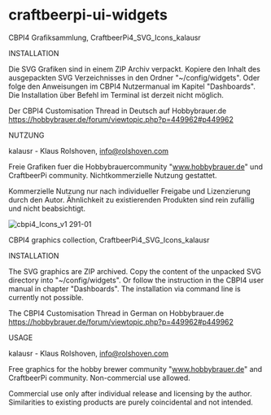 # craftbeerpi-ui-widgets

CBPI4 Grafiksammlung, CraftbeerPi4_SVG_Icons_kalausr

INSTALLATION

Die SVG Grafiken sind in einem ZIP Archiv verpackt. Kopiere den Inhalt des ausgepackten SVG Verzeichnisses in den Ordner "~/config/widgets".
Oder folge den Anweisungen im CBPI4 Nutzermanual im Kapitel "Dashboards". 
Die Installation über Befehl im Terminal ist derzeit nicht möglich.

Der CBPI4 Customisation Thread in Deutsch auf Hobbybrauer.de
https://hobbybrauer.de/forum/viewtopic.php?p=449962#p449962

NUTZUNG

kalausr - Klaus Rolshoven, info@rolshoven.com

Freie Grafiken fuer die Hobbybrauercommunity "www.hobbybrauer.de" und CraftbeerPi community.
Nichtkommerzielle Nutzung gestattet.

Kommerzielle Nutzung nur nach individueller Freigabe und Lizenzierung durch den Autor. 
Ähnlichkeit zu existierenden Produkten sind rein zufällig und nicht beabsichtigt.

![cbpi4_Icons_v1 291-01](https://github.com/PiBrewing/craftbeerpi-ui-widgets/assets/87930313/c75f95a9-83c9-479b-a42c-18e6a2cac81b)

CBPI4 graphics collection, CraftbeerPi4_SVG_Icons_kalausr

INSTALLATION

The SVG graphics are ZIP archived. Copy the content of the unpacked SVG directory into "~/config/widgets".
Or follow the instruction in the CBPI4 user manual in chapter "Dashboards".
The installation via command line is currently not possible.

The CBPI4 Customisation Thread in German on Hobbybrauer.de
https://hobbybrauer.de/forum/viewtopic.php?p=449962#p449962

USAGE

kalausr - Klaus Rolshoven, info@rolshoven.com

Free graphics for the hobby brewer community "www.hobbybrauer.de" and CraftbeerPi community.
Non-commercial use allowed.

Commercial use only after individual release and licensing by the author. 
Similarities to existing products are purely coincidental and not intended.
